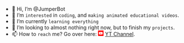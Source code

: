 - 👋 Hi, I’m @JumperBot
- 👀 I’m `interested` in `coding`, and `making animated educational videos`.
- 🌱 I’m currently `learning everything`
- 💞️ I’m looking to almost nothing right now, but to finish my `projects`.
- 📫 How to `reach` me? Go over here: <img src="YT.png" height="15vh"></img> [YT Channel](https://www.youtube.com/channel/UCIs7keFavCFhRlpQsAygZZg/).

<!---
JumperBot/JumperBot is a ✨ special ✨ repository because its `README.md` (this file) appears on your GitHub profile.
You can click the Preview link to take a look at your changes.
--->
